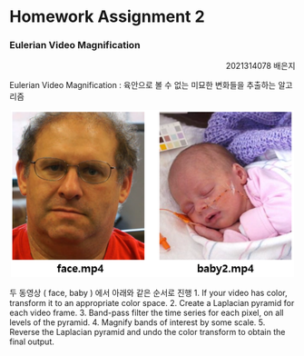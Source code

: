 # Homework Assignment 2 
### Eulerian Video Magnification

<p align='right'>
  2021314078 배은지
</p>

Eulerian Video Magnification : 육안으로 볼 수 없는 미묘한 변화들을 추출하는 알고리즘

<p align='center'>
  <img src='./image/original.PNG' width="500px">
</p>
두 동영상 ( face, baby ) 에서 아래와 같은 순서로 진행
1. If your video has color, transform it to an appropriate color space.
2. Create a Laplacian pyramid for each video frame.
3. Band-pass filter the time series for each pixel, on all levels of the pyramid.
4. Magnify bands of interest by some scale.
5. Reverse the Laplacian pyramid and undo the color transform to obtain the final output.


